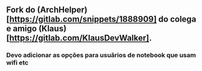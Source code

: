 ## Fork do (ArchHelper)[https://gitlab.com/snippets/1888909] do colega e amigo (Klaus)[https://gitlab.com/KlausDevWalker].

### Devo adicionar as opções para usuãrios de notebook que usam wifi etc
